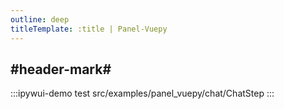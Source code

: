 ```yaml
---
outline: deep
titleTemplate: :title | Panel-Vuepy
---
```


## #header-mark#
:::ipywui-demo test
src/examples/panel_vuepy/chat/ChatStep
::: 